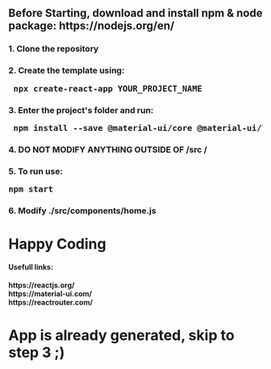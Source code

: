 <h2> Before Starting, download and install npm & node package: https://nodejs.org/en/
<h3> 1. Clone the repository </h3>
<h3> 2. Create the template using: <pre> npx create-react-app YOUR_PROJECT_NAME </pre> </h3>
<h3> 3. Enter the project's folder and run: <pre> npm install --save @material-ui/core @material-ui/lab react-router-dom </pre> </h3>
<h3> 4. DO NOT MODIFY ANYTHING OUTSIDE OF /src /<h3>
<h3> 5. To run use: <pre>npm start</pre> </h3>
<h3> 6. Modify ./src/components/home.js </h3>
<h1> Happy Coding </h1>
<h4> Usefull links: <h4>
https://reactjs.org/ <br>
https://material-ui.com/ <br>
https://reactrouter.com/ <br>

<h1>App is already generated, skip to step 3 ;)</h1>
